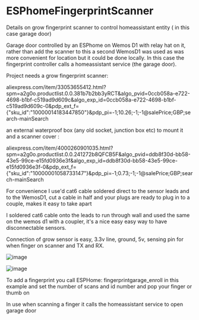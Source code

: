 # ESPhomeFingerprintScanner
Details on grow fingerprint scanner to control homeassistant entity ( in this case garage door)

Garage door controlled by an ESPhome on Wemos D1 with relay hat on it, rather than add the scanner to this a second WemosD1 was used as was more convenient for location but it could be done locally. In this case the fingerprint controller calls a homeassistant service (the garage door).

Project needs a grow fingerprint scanner:

aliexpress.com/item/33053655412.html?spm=a2g0o.productlist.0.0.381b7b2bb3yRCT&algo_pvid=0ccb058a-e722-4698-b1bf-c519ad9d609c&algo_exp_id=0ccb058a-e722-4698-b1bf-c519ad9d609c-0&pdp_ext_f={"sku_id":"10000014183447850"}&pdp_pi=-1;10.26;-1;-1@salePrice;GBP;search-mainSearch

an external waterproof box (any old socket, junction box etc) to mount it and a scanner cover :

aliexpress.com/item/4000260901035.html?spm=a2g0o.productlist.0.0.241272b8QFCB5F&algo_pvid=ddb8f30d-bb58-43e5-99ce-e15fd0936e3f&algo_exp_id=ddb8f30d-bb58-43e5-99ce-e15fd0936e3f-0&pdp_ext_f={"sku_id":"10000001058733147"}&pdp_pi=-1;0.73;-1;-1@salePrice;GBP;search-mainSearch

For convenience I use'd cat6 cable soldered direct to the sensor leads and to the WemosD1, cut a cable in half and your plugs are ready to plug in to a couple, makes it easy to take apart

I soldered cat6 cable onto the leads to run through wall and used the same on the wemos d1 with a coupler, it's a nice easy easy way to have disconnectable sensors.

Connection of grow sensor is easy, 3.3v line, ground, 5v, sensing pin for when finger on scanner and TX and RX.

![image](https://user-images.githubusercontent.com/25230544/156944397-8791e437-3671-465c-8656-f6b2e8b38d2f.png)

![image](https://user-images.githubusercontent.com/25230544/156945685-f11ac0e9-2cdf-4801-85d5-9bd05bb78559.png)



To add a fingerprint you call ESPHome: fingerprintgarage_enroll in this example and set the number of scans and id number and pop your finger or thumb on

In use when scanning a finger it calls the homeassistant service to open garage door
